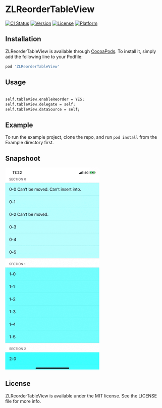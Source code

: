 # ZLReorderTableView

[![CI Status](https://img.shields.io/travis/zlj/ZLReorderTableView.svg?style=flat)](https://travis-ci.org/zlj/ZLReorderTableView)
[![Version](https://img.shields.io/cocoapods/v/ZLReorderTableView.svg?style=flat)](https://cocoapods.org/pods/ZLReorderTableView)
[![License](https://img.shields.io/cocoapods/l/ZLReorderTableView.svg?style=flat)](https://cocoapods.org/pods/ZLReorderTableView)
[![Platform](https://img.shields.io/cocoapods/p/ZLReorderTableView.svg?style=flat)](https://cocoapods.org/pods/ZLReorderTableView)

## Installation

ZLReorderTableView is available through [CocoaPods](https://cocoapods.org). To install
it, simply add the following line to your Podfile:

```ruby
pod 'ZLReorderTableView'
```

## Usage
```objc

self.tableView.enableReorder = YES;
self.tableView.delegate = self;
self.tableView.dataSource = self;

```

## Example

To run the example project, clone the repo, and run `pod install` from the Example directory first.

## Snapshoot
![snapshoot1](https://github.com/desolateug/ZLReorderTableView/blob/master/Example/Snapshoot/snapshoot1.gif)

## License

ZLReorderTableView is available under the MIT license. See the LICENSE file for more info.
